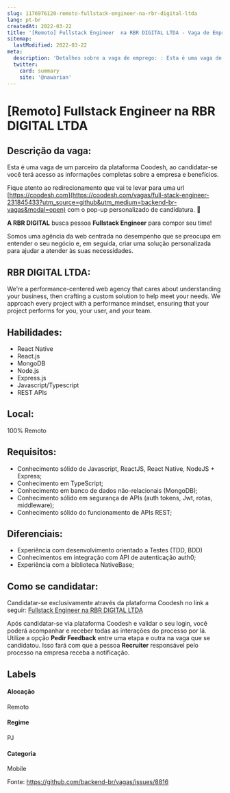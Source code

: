 ```yaml
---
slug: 1176976120-remoto-fullstack-engineer-na-rbr-digital-ltda
lang: pt-br
createdAt: 2022-03-22
title: '[Remoto] Fullstack Engineer  na RBR DIGITAL LTDA - Vaga de Emprego'
sitemap:
  lastModified: 2022-03-22
meta:
  description: 'Detalhes sobre a vaga de emprego: : Esta é uma vaga de um parceiro da plataforma Coodesh, ao candidatar-se você terá acesso as informações completas sobre a empresa e benefícios.  Fique atento ao redirecionamento que vai te levar para uma url [https://coodesh.com](https://coodesh.com/vagas/full-stack-engineer-231845433?utm_source=github&utm_medium=backend-br-vagas&modal=open) com o pop-up personalizado de candidatura. 👋 <p><strong>A RBR DIGITAL</strong> busca pessoa <strong>Fullstack Engineer</strong> para compor seu time!</p> <p>Somos uma agência da web centrada no desempenho que se preocupa em entender o seu negócio e, em seguida, criar uma solução personalizada para ajudar a atender às suas necessidades.&nbsp;</p> <p></p> <p></p> <p></p> <p></p> <p></p>'
  twitter:
    card: summary
    site: '@nawarian'
---
```


# [Remoto] Fullstack Engineer  na RBR DIGITAL LTDA

## Descrição da vaga: 
Esta é uma vaga de um parceiro da plataforma Coodesh, ao candidatar-se você terá acesso as informações completas sobre a empresa e benefícios.


Fique atento ao redirecionamento que vai te levar para uma url [https://coodesh.com](https://coodesh.com/vagas/full-stack-engineer-231845433?utm_source=github&utm_medium=backend-br-vagas&modal=open) com o pop-up personalizado de candidatura. 👋
<p><strong>A RBR DIGITAL</strong> busca pessoa <strong>Fullstack Engineer</strong> para compor seu time!</p>
<p>Somos uma agência da web centrada no desempenho que se preocupa em entender o seu negócio e, em seguida, criar uma solução personalizada para ajudar a atender às suas necessidades.&nbsp;</p>
<p></p>
<p></p>
<p></p>
<p></p>
<p></p>

## RBR DIGITAL LTDA: 
 <p>We’re a performance-centered web agency that cares about understanding your business, then crafting a custom solution to help meet your needs. We approach every project with a performance mindset, ensuring that your project performs for you, your user, and your team.</p>
</p>

 ## Habilidades: 
 - React Native 
- React.js 
- MongoDB 
- Node.js 
- Express.js 
- Javascript/Typescript 
- REST APIs
## Local: 
 100% Remoto
## Requisitos: 
 - Conhecimento sólido de Javascript, ReactJS, React Native, NodeJS + Express; 
- Conhecimento em TypeScript; 
- Conhecimento em banco de dados não-relacionais (MongoDB); 
- Conhecimento sólido em segurança de APIs (auth tokens, Jwt, rotas, middleware); 
- Conhecimento sólido do funcionamento de APIs REST;
## Diferenciais: 
 - Experiência com desenvolvimento orientado a Testes (TDD, BDD) 
- Conhecimentos em integração com API de autenticação auth0; 
- Experiência com a biblioteca NativeBase;

## Como se candidatar:
Candidatar-se exclusivamente através da plataforma Coodesh no link a seguir: [Fullstack Engineer  na RBR DIGITAL LTDA](https://coodesh.com/vagas/full-stack-engineer-231845433?utm_source=github&utm_medium=backend-br-vagas&modal=open)


Após candidatar-se via plataforma Coodesh e validar o seu login, você poderá acompanhar e receber todas as interações do processo por lá. Utilize a opção **Pedir Feedback** entre uma etapa e outra na vaga que se candidatou. Isso fará com que a pessoa **Recruiter** responsável pelo processo na empresa receba a notificação.
## Labels
#### Alocação
Remoto
#### Regime
PJ
#### Categoria
Mobile

Fonte: https://github.com/backend-br/vagas/issues/8816
